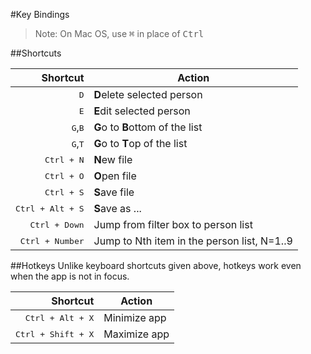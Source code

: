 #Key Bindings
> Note: On Mac OS, use <kbd>&#8984;</kbd> in place of <kbd>Ctrl</kbd>

##Shortcuts

| Shortcut                              | Action |
| ------------------------------------: |--------|
| <kbd>D</kbd>               | **D**elete selected person |
| <kbd>E</kbd>               | **E**dit selected person |
| <kbd>G</kbd>,<kbd>B</kbd>  | **G**o to **B**ottom of the list |
| <kbd>G</kbd>,<kbd>T</kbd>  | **G**o to **T**op of the list |
| <kbd>Ctrl + N</kbd>        | **N**ew file |
| <kbd>Ctrl + O</kbd>        | **O**pen file |
| <kbd>Ctrl + S</kbd>        | **S**ave file |
| <kbd>Ctrl + Alt + S</kbd>  | **S**ave as ... |
| <kbd>Ctrl + Down</kbd>     | Jump from filter box to person list |
| <kbd>Ctrl + Number</kbd>   | Jump to Nth item in the person list, N=1..9 |

##Hotkeys
Unlike keyboard shortcuts given above, hotkeys work even when the app is not in focus.

| Shortcut                              | Action |
| ------------------------------------: |--------|
| <kbd>Ctrl + Alt + X</kbd>         | Minimize app |
| <kbd>Ctrl + Shift + X</kbd>       | Maximize app |